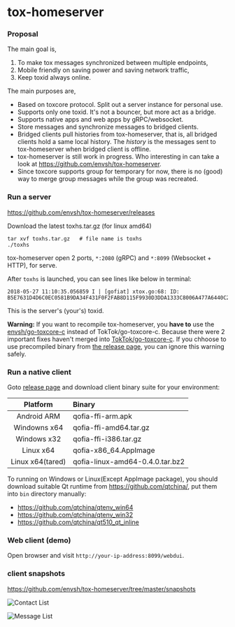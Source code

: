 # tox-homeserver

### Proposal

The main goal is,

1. To make tox messages synchronized between multiple endpoints,
2. Mobile friendly on saving power and saving network traffic,
3. Keep toxid always online.

The main purposes are,

* Based on toxcore protocol. Split out a server instance for personal use.
* Supports only one toxid. It's not a bouncer, but more act as a bridge.
* Supports native apps and web apps by gRPC/websocket.
* Store messages and synchronize messages to bridged clients.
* Bridged clients pull histories from tox-homeserver, that is, all bridged clients hold a same local history. The *history* is the messages sent to tox-homeserver when bridged client is offline.
* tox-homeserver is still work in progress. Who interesting in can take a look at https://github.com/envsh/tox-homeserver.
* Since toxcore supports group for temporary for now, there is no (good) way to merge group messages while the group was recreated.

### Run a server

https://github.com/envsh/tox-homeserver/releases

Download the latest toxhs.tar.gz (for linux amd64)

    tar xvf toxhs.tar.gz   # file name is toxhs
    ./toxhs

tox-homeserver open 2 ports, `*:2080` (gRPC) and `*:8099` (Websocket + HTTP), for serve.

After `toxhs` is launched, you can see lines like below in terminal:

    2018-05-27 11:10:35.056859 I | [gofiat] xtox.go:68: ID: B5E7631D4D6C0EC0581B9DA34F431F0F2FAB8D115F9930D3DDA1333C8006A477A6440C224DD8

This is the server's (your's) toxid.

**Warning:** If you want to recompile tox-homeserver, you **have to** use the [envsh/go-toxcore-c](https://github.com/envsh/go-toxcore-c) instead of TokTok/go-toxcore-c. Because there were 2 important fixes haven't merged into [TokTok/go-toxcore-c](https://github.com/TokTok/go-toxcore-c). If you chhoose to use precompiled binary from [the release page][rel-page], you can ignore this warning safely.

### Run a native client

Goto [release page][rel-page] and download client binary suite for your environment:

| Platform         | Binary                          |
|:----------------:|:--------------------------------|
| Android ARM      | qofia-ffi-arm.apk               |
| Windowns x64     | qofia-ffi-amd64.tar.gz          |
| Windows x32      | qofia-ffi-i386.tar.gz           |
| Linux x64        | qofia-x86_64.AppImage           |
| Linux x64(tared) | qofia-linux-amd64-0.4.0.tar.bz2 |

To running on Windows or Linux(Except AppImage package), you should download suitable Qt runtime from https://github.com/qtchina/, put them into `bin` directory manually:

* https://github.com/qtchina/qtenv_win64
* https://github.com/qtchina/qtenv_win32
* https://github.com/qtchina/qt510_qt_inline

### Web client (demo)

Open browser and visit `http://your-ip-address:8099/webdui`.

### client snapshots

https://github.com/envsh/tox-homeserver/tree/master/snapshots

![Contact List](https://raw.githubusercontent.com/envsh/tox-homeserver/master/snapshots/contact_list.png)

![Message List](https://raw.githubusercontent.com/envsh/tox-homeserver/master/snapshots/message_list.png)

[rel-page]: https://github.com/envsh/tox-homeserver/releases/latest
